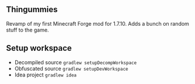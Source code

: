 ## Thingummies

Revamp of my first Minecraft Forge mod for 1.7.10. Adds a bunch on random stuff to the game.


## Setup workspace

- Decompiled source `gradlew setupDecompWorkspace`
- Obfuscated source `gradlew setupDevWorkspace`
- Idea project `gradlew idea`

